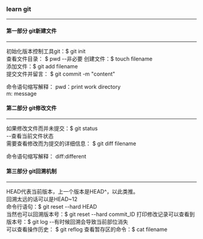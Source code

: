 ### learn git
---

#### 第一部分 git新建文件
___
初始化版本控制工具git：$ git init  
查看文件目录： $ pwd  --非必要
创建文件：$ touch filename  
添加文件：$ git add filename  
提交文件并留言： $ git commit -m "content"

命令语句缩写解释：
pwd：print work directory  
m: message  

#### 第二部分 git修改文件
___
如果修改文件而并未提交：$ git status  
--查看当前文件状态  
需要查看修改而为提交的详细信息： $ git diff filename  

命令语句缩写解释：
diff:different

#### 第三部分 git回溯机制
___
HEAD代表当前版本，上一个版本是HEAD^，以此类推。  
回溯太远的话可以是HEAD~12  
命令行语句：$ git reset --hard HEAD  
当然也可以回溯版本号：$ git reset --hard commit_ID
打印修改记录可以查看到版本号：$ git log
--有时候回溯会导致当前部位消失  
可以查看操作历史： $ git reflog
查看暂存区的命令：$ cat filename
